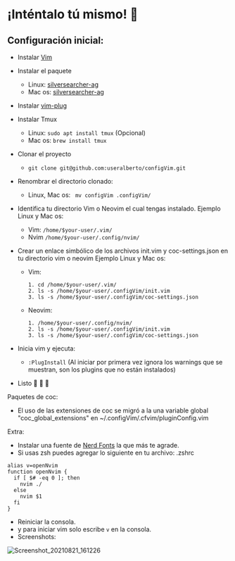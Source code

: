 # ¡Inténtalo tú mismo! 🤠

## Configuración inicial:

- Instalar [Vim](https://github.com/neovim/neovim/wiki/Installing-Neovim "Vim")
- Instalar el paquete 
	- Linux:  [silversearcher-ag](https://command-not-found.com/ag "ag")
	- Mac os: [silversearcher-ag](https://github.com/ggreer/the_silver_searcher) 
- Instalar [vim-plug](https://github.com/junegunn/vim-plug "vim-plug")
- Instalar Tmux
  - Linux: `sudo apt install tmux` (Opcional)
  - Mac os: `brew install tmux`
- Clonar el proyecto 
	-  `git clone git@github.com:useralberto/configVim.git`
- Renombrar el directorio clonado: 
	- Linux, Mac os:  ` mv configVim .configVim/` 

- Identifica tu directorio Vim o Neovim el cual tengas instalado.
Ejemplo Linux y Mac os: 
	- Vim: `/home/$your-user/.vim/`
	- Nvim `/home/$your-user/.config/nvim/`
- Crear un enlace simbólico de los archivos init.vim y coc-settings.json
en tu directorio vim o neovim
Ejemplo Linux y Mac os:
	- Vim:
		``` 
		1. cd /home/$your-user/.vim/
		2. ls -s /home/$your-user/.configVim/init.vim
		3. ls -s /home/$your-user/.configVim/coc-settings.json
		```
	- Neovim:
		```
		1. /home/$your-user/.config/nvim/
		2. ls -s /home/$your-user/.configVim/init.vim
		3. ls -s /home/$your-user/.configVim/coc-settings.json
		``` 

- Inicia vim y ejecuta: 
	- `:PlugInstall` (Al iniciar por primera vez ignora los warnings que se muestran, son los plugins que no están instalados)
- Listo 🥳 🎉 🤠

Paquetes de coc:

- El uso de las extensiones de coc se migró a la una variable global "coc_global_extensions" en ~/.configVim/.cfvim/pluginConfig.vim

Extra:

-  Instalar una fuente de [Nerd Fonts](https://www.nerdfonts.com/font-downloads)  la que más te agrade.
- Si usas zsh puedes agregar lo siguiente en tu archivo: .zshrc

```
alias v=openNvim
function openNvim {
  if [ $# -eq 0 ]; then
    nvim ./
  else
    nvim $1
  fi
}
```
- Reiniciar la consola.
- y para iniciar vim solo escribe `v` en la consola.
- Screenshots: 

 ![Screenshot_20210821_161226](https://user-images.githubusercontent.com/31530471/130334874-b2ab15d0-789a-4ed8-a872-5c76078af8ba.png)
